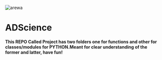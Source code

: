 ![arewa](https://user-images.githubusercontent.com/49342995/219085386-386ee8f3-f52f-454e-8da0-734dcf1fa239.jpg)
# ADScience
#### This REPO Called Project has two folders one for functions and other for classes/modules for PYTHON.Meant for clear understanding of the former and latter, have fun!

